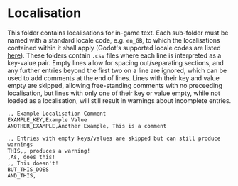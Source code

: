 # Localisation

This folder contains localisations for in-game text. Each sub-folder must be named with a standard locale code, e.g. `en_GB`, to which the localisations contained within it shall apply (Godot's supported locale codes are listed [here](https://docs.godotengine.org/en/latest/tutorials/i18n/locales.html)). These folders contain `.csv` files where each line is interpreted as a key-value pair. Empty lines allow for spacing out/separating sections, and any further entries beyond the first two on a line are ignored, which can be used to add comments at the end of lines. Lines with their key and value empty are skipped, allowing free-standing comments with no preceeding localisation, but lines with only one of their key or value empty, while not loaded as a localisation, will still result in warnings about incomplete entries.

```
,, Example Localisation Comment
EXAMPLE_KEY,Example Value
ANOTHER_EXAMPLE,Another Example, This is a comment

,, Entries with empty keys/values are skipped but can still produce warnings
THIS,, produces a warning!
,As, does this!
,, This doesn't!
BUT_THIS_DOES
AND_THIS,
```
